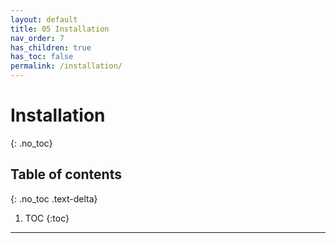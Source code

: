 ```yaml
---
layout: default
title: 05 Installation
nav_order: 7
has_children: true
has_toc: false
permalink: /installation/
---
```


# Installation
{: .no_toc}

## Table of contents
{: .no_toc .text-delta}

1. TOC
{:toc}

---
